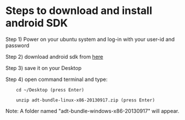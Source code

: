 Steps to download and install android SDK
=========================================

Step 1) Power on your ubuntu system and log-in with your user-id and password

Step 2) download android sdk from [here]

Step 3) save it on your Desktop

Step 4) open command terminal and type:

        cd ~/Desktop (press Enter)

        unzip adt-bundle-linux-x86-20130917.zip (press Enter)

Note: A folder named "adt-bundle-windows-x86-20130917" will appear.

[here]: http://dl.google.com/android/adt/adt-bundle-linux-x86-20130917.zip
